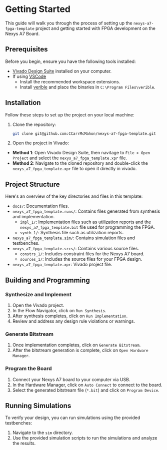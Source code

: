 # Getting Started

This guide will walk you through the process of setting up the `nexys-a7-fpga-template` project and getting started with FPGA development on the Nexys A7 Board.

## Prerequisites

Before you begin, ensure you have the following tools installed:

-   [Vivado Design Suite](https://www.amd.com/en/products/software/adaptive-socs-and-fpgas/vivado.html) installed on your computer.
-   If using [VSCode](https://code.visualstudio.com/)
    -   Install the recommended workspace extensions.
    -   Install [verible](https://github.com/chipsalliance/verible) and place the binaries in `C:\Program Files\verible`.

## Installation

Follow these steps to set up the project on your local machine:

1. Clone the repository:

    ```bash
    git clone git@github.com:CCarrMcMahon/nexys-a7-fpga-template.git
    ```

2. Open the project in Vivado:

-   **Method 1**: Open Vivado Design Suite, then navitage to `File > Open Project` and select the `nexys_a7_fpga_template.xpr` file.
-   **Method 2**: Navigate to the cloned repository and double-click the `nexys_a7_fpga_template.xpr` file to open it directly in vivado.

## Project Structure

Here's an overview of the key directories and files in this template:

-   `docs/`: Documentation files.
-   `nexys_a7_fpga_template.runs/`: Contains files generated from synthesis and implementation.
    -   `impl_1/`: Implementation files such as utilization reports and the `nexys_a7_fpga_template.bit` file used for programming the FPGA.
    -   `synth_1/`: Synthesis file such as utilization reports.
-   `nexys_a7_fpga_template.sim/`: Contains simulation files and testbenches.
-   `nexys_a7_fpga_template.srcs/`: Contains various source files.
    -   `constrs_1/`: Includes constraint files for the Nexys A7 board.
    -   `sources_1/`: Includes the source files for your FPGA design.
-   `nexys_a7_fpga_template.xpr`: Vivado project file.

## Building and Programming

### Synthesize and Implement

1. Open the Vivado project.
2. In the Flow Navigator, click on `Run Synthesis`.
3. After synthesis completes, click on `Run Implementation`.
4. Review and address any design rule violations or warnings.

### Generate Bitstream

1. Once implementation completes, click on `Generate Bitstream`.
2. After the bitstream generation is complete, click on `Open Hardware Manager`.

### Program the Board

1. Connect your Nexys A7 board to your computer via USB.
2. In the Hardware Manager, click on `Auto Connect` to connect to the board.
3. Select the generated bitstream file (`*.bit`) and click on `Program Device`.

## Running Simulations

To verify your design, you can run simulations using the provided testbenches:

1. Navigate to the `sim` directory.
2. Use the provided simulation scripts to run the simulations and analyze the results.
